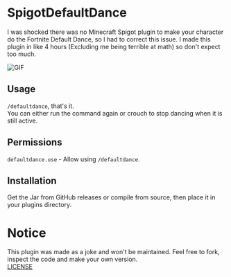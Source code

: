 # SpigotDefaultDance
I was shocked there was no Minecraft Spigot plugin to make your character do the Fortnite Default Dance, so I had to correct this issue.
I made this plugin in like 4 hours (Excluding me being terrible at math) so don't expect too much.  

![GIF](./defaultdance.gif)  

## Usage
`/defaultdance`, that's it.  
You can either run the command again or crouch to stop dancing when it is still active.  

## Permissions
`defaultdance.use` - Allow using `/defaultdance`.  

## Installation
Get the Jar from GitHub releases or compile from source, then place it in your plugins directory.  

# Notice
This plugin was made as a joke and won't be maintained. Feel free to fork, inspect the code and make your own version.  
[LICENSE](./LICENSE)
